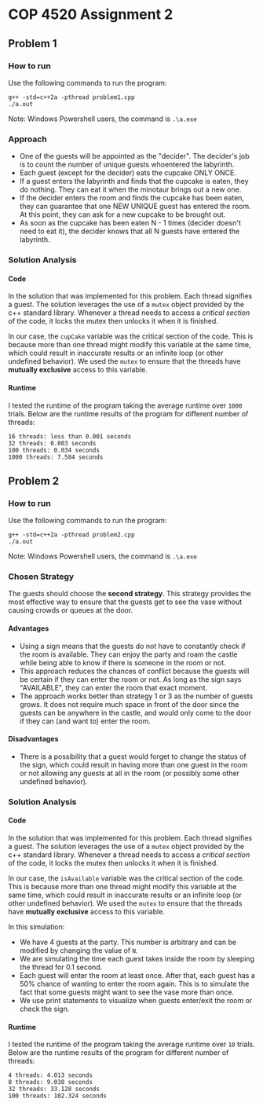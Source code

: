 # COP 4520 Assignment 2

## Problem 1

### How to run
Use the following commands to run the program:

```
g++ -std=c++2a -pthread problem1.cpp
./a.out
```

Note: Windows Powershell users, the command is `.\a.exe`

### Approach

- One of the guests will be appointed as the "decider". The decider's job is to count the number of unique guests whoentered the labyrinth. 
- Each guest (except for the decider) eats the cupcake ONLY ONCE.
- If a guest enters the labyrinth and finds that the cupcake is eaten, they do nothing. They can eat it when the minotaur brings out a new one.
- If the decider enters the room and finds the cupcake has been eaten, they can guarantee that one NEW UNIQUE guest has entered the room. At this point, they can ask for a new cupcake to be brought out.
- As soon as the cupcake has been eaten N - 1 times (decider doesn't need to eat it), the decider knows that all N guests have entered the labyrinth.

### Solution Analysis

#### Code

In the solution that was implemented for this problem. Each thread signifies a guest. The solution leverages the use of a `mutex` object provided by the c++ standard library. Whenever a thread needs to access a _critical section_ of the code, it locks the mutex then unlocks it when it is finished.

In our case, the `cupCake` variable was the critical section of the code. This is because more than one thread might modify this variable at the same time, which could result in inaccurate results or an infinite loop (or other undefined behavior). We used the `mutex` to ensure that the threads have **mutually exclusive** access to this variable.

#### Runtime

I tested the runtime of the program taking the average runtime over `1000` trials. Below are the runtime results of the program for different number of threads:

```
16 threads: less than 0.001 seconds
32 threads: 0.003 seconds
100 threads: 0.034 seconds
1000 threads: 7.584 seconds
```

## Problem 2

### How to run
Use the following commands to run the program:

```
g++ -std=c++2a -pthread problem2.cpp
./a.out
```

Note: Windows Powershell users, the command is `.\a.exe`

### Chosen Strategy

The guests should choose the **second strategy**. This strategy provides the most effective way to ensure that the guests get to see the vase without causing crowds or queues at the door.

#### Advantages

- Using a sign means that the guests do not have to constantly check if the room is available. They can enjoy the party and roam the castle while being able to know if there is someone in the room or not.
- This approach reduces the chances of conflict because the guests will be certain if they can enter the room or not. As long as the sign says "AVAILABLE", they can enter the room that exact moment.
- The approach works better than strategy 1 or 3 as the number of guests grows. It does not require much space in front of the door since the guests can be anywhere in the castle, and would only come to the door if they can (and want to) enter the room.
 
#### Disadvantages

- There is a possibility that a guest would forget to change the status of the sign, which could result in having more than one guest in the room or not allowing any guests at all in the room (or possibly some other undefined behavior).

### Solution Analysis

#### Code

In the solution that was implemented for this problem. Each thread signifies a guest. The solution leverages the use of a `mutex` object provided by the c++ standard library. Whenever a thread needs to access a _critical section_ of the code, it locks the mutex then unlocks it when it is finished.

In our case, the `isAvailable` variable was the critical section of the code. This is because more than one thread might modify this variable at the same time, which could result in inaccurate results or an infinite loop (or other undefined behavior). We used the `mutex` to ensure that the threads have **mutually exclusive** access to this variable.

In this simulation:
- We have 4 guests at the party. This number is arbitrary and can be modified by changing the value of `N`.
- We are simulating the time each guest takes inside the room by sleeping the thread for 0.1 second.
- Each guest will enter the room at least once. After that, each guest has a 50% chance of wanting to enter the room again. This is to simulate the fact that some guests might want to see the vase more than once.
- We use print statements to visualize when guests enter/exit the room or check the sign.

#### Runtime

I tested the runtime of the program taking the average runtime over `10` trials. Below are the runtime results of the program for different number of threads:

```
4 threads: 4.013 seconds
8 threads: 9.038 seconds
32 threads: 33.128 seconds
100 threads: 102.324 seconds
```